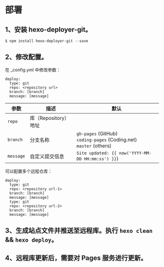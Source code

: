 # 部署

## 1、安装 hexo-deployer-git。

```
$ npm install hexo-deployer-git --save
```

## 2、修改配置。

在 _config.yml 中修改参数：

```
deploy:
  type: git
  repo: <repository url> 
  branch: [branch]
  message: [message]
```

| 参数        | 描述              | 默认                                                                      |
| --------- | --------------- | ----------------------------------------------------------------------- |
| `repo`    | 库（Repository）地址 |                                                                         |
| `branch`  | 分支名称            | `gh-pages` (GitHub)<br>`coding-pages` (Coding.net)<br>`master` (others) |
| `message` | 自定义提交信息         | `Site updated: {{ now('YYYY-MM-DD HH:mm:ss') }}`)                       |

可以配置多个远程仓库：

```
deploy:
  type: git
  repo: <repository url-1> 
  branch: [branch]
  message: [message]
  type: git
  repo: <repository url-2> 
  branch: [branch]
  message: [message]
```

## 3、生成站点文件并推送至远程库。执行 `hexo clean` && `hexo deploy`。

## 4、远程库更新后，需要对 Pages 服务进行更新。